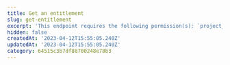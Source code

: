 ```yaml
---
title: Get an entitlement
slug: get-entitlement
excerpt: 'This endpoint requires the following permission(s): `project_configuration:entitlements:read`.'
hidden: false
createdAt: '2023-04-12T15:55:05.240Z'
updatedAt: '2023-04-12T15:55:05.240Z'
category: 64515c3b7df88700248e78b3
---
```

